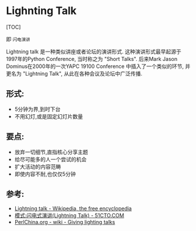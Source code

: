 # Lighnting Talk
[TOC]

即 `闪电演讲`

Lightning talk 是一种类似讲座或者论坛的演讲形式. 这种演讲形式最早起源于1997年的Python Conference, 当时称之为 "Short Talks". 后来Mark Jason Dominus在2000年的一次YAPC 19100 Conference 中插入了一个类似的环节, 并更名为 "Lightning Talk", 从此在各种会议及论坛中广泛传播.

## 形式:

- 5分钟为界,到时下台
- 不用幻灯,或是固定幻灯片数量

## 要点:

- 放弃一切细节,直指核心分享主题
- 给尽可能多的人一个尝试的机会
- 扩大活动的内容范畴
- 即使内容不耐,也仅仅5分钟

## 参考: 

- [Lightning talk - Wikipedia, the free encyclopedia](http://en.wikipedia.org/wiki/Lightning_talk)
- [模式:闪电式演讲(Lightning Talk) - 51CTO.COM](http://book.51cto.com/art/201307/402323.htm)
- [PerlChina.org - wiki - Giving lighting talks](http://skm.zoomquiet.io/data/20081015231853/index.html)

